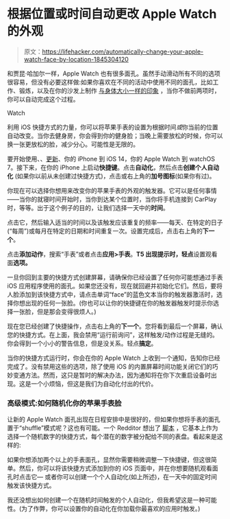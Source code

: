 # 根据位置或时间自动更改 Apple Watch 的外观

> 原文：<https://lifehacker.com/automatically-change-your-apple-watch-face-by-location-1845304120>

和贾昆·哈加尔一样，Apple Watch 也有很多面孔。虽然手动滑动所有不同的选项很容易，但没有必要这样做:如果你喜欢在不同的活动中使用不同的面孔，比如工作、锻炼，以及在你的沙发上制作 [与身体大小一样的印象](https://www.youtube.com/watch?v=iSVMW3jZcg4) ，当你不做前两项时，你可以自动完成这个过程。

Watch

利用 iOS 快捷方式的力量，你可以将苹果手表的设置为根据时间*或*你当前的位置自动改变。当你去健身房，你会得到你的健身脸；当晚上需要放松的时候，你可以换一张更放松的脸，减少分心。可能性是无限的。

要开始使用、、[更新](https://lifehacker.com/how-to-prep-your-devices-for-ios-14-and-watchos-7-today-1845068276)、你的 iPhone 到 iOS 14，你的 Apple Watch 到 watchOS 7。接下来，在你的 iPhone 上启动**快捷键**。点击**自动化**，然后点击**创建个人自动化** (如果你以前从未创建过快捷方式)，点击或右上角的**加号图标**(如果你有过)。

你现在可以选择你想用来改变你的苹果手表的外观的触发器。它可以是任何事情——当你的就寝时间开始时，当你到达某个位置时，当你将手机连接到 CarPlay 时，等等。出于这个例子的目的，让我们选择一天中的**时间**。

点击它，然后输入适当的时间以及该触发应该重复的频率——每天、在特定的日子(“每周”)或每月在特定的日期和时间重复一次。设置完成后，点击右上角的**下一个**。

点击**添加动作**，搜索“手表”或者点击**应用>手表**。**T5 出现提示时，轻点**设置观看面**选项。**

一旦你回到主要的快捷方式创建屏幕，请确保你已经设置了任何你可能想通过手表 iOS 应用程序使用的面孔。如果您还没有，现在就回避并初始化它们。然后，要将人脸添加到该快捷方式中，请点击单词“face”的蓝色文本当你的触发器激活时，选择你想出现的任何一张脸。(你也可以让你的快捷键在你的触发器触发时提示你选择一张脸，但是那会变得很烦人。)

现在您已经创建了快捷操作，点击右上角的**下一个**。您将看到最后一个屏幕，确认您的快捷方式。在上面，我会禁用“运行前询问”，这样触发/动作过程是无缝的。你会得到一个小小的警告信息，但是没关系。轻点**搞定**。

当你的快捷方式运行时，你会在你的 Apple Watch 上收到一个通知，告知你已经完成了。没有禁用这些的选项，除了使用 iOS 的内置屏幕时间功能关闭它们的巧妙变通方法。然而，这只是暂时的解决办法，因为通知将在你下次重启设备时出现。这是一个小烦恼，但这是我们为自动化付出的代价。

### 高级模式:如何随机化你的苹果手表脸

让新的 Apple Watch 面孔出现在日程安排中是很好的，但如果你想将手表的面孔置于“shuffle”模式呢？这也有可能。一个 Redditor 想出了 [脚本](https://www.reddit.com/r/shortcuts/comments/j0i9ku/change_watch_face_randomly_daily/g6sfrsi/?utm_source=reddit&utm_medium=web2x&context=3) ，它基本上作为选择一个随机数字的快捷方式，每个潜在的数字被分配给不同的表盘。看起来是这样的:

如果你想添加两个以上的手表面孔，显然你需要稍微调整一下快捷键，但这很简单。然后，你可以将该快捷方式添加到你的 iOS 页面中，并在你想要随机观看面孔时点击它— 或者你可以创建一个个人自动化(如上所述)，在一天中的固定时间触发该快捷方式。

我还没想出如何创建一个在随机时间触发的个人自动化，但我希望这是一种可能性。(为了作弊，你可以设置你的自动化在你加载你最喜欢的应用时触发。)